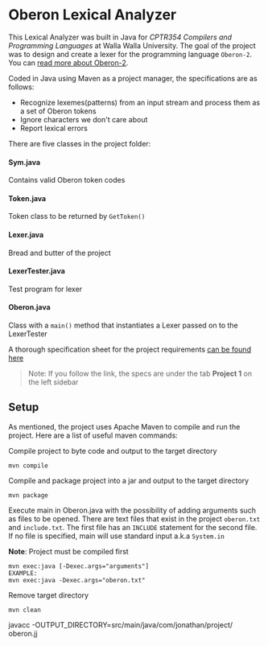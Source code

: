 # Oberon Lexical Analyzer

This Lexical Analyzer was built in Java for *CPTR354 Compilers and Programming Languages* at Walla Walla University. 
The goal of the project was to design and create a lexer for the programming language `Oberon-2`. 
You can [read more about Oberon-2](http://cseweb.ucsd.edu/classes/fa00/cse131a/oberon2.htm).

Coded in Java using Maven as a project manager, the specifications are as follows:
* Recognize lexemes(patterns) from an input stream and process them as a set of Oberon tokens
* Ignore characters we don't care about
* Report lexical errors 

There are five classes in the project folder: 
#### Sym.java
Contains valid Oberon token codes
#### Token.java
Token class to be returned by `GetToken()`
#### Lexer.java
Bread and butter of the project
#### LexerTester.java
Test program for lexer
#### Oberon.java
Class with a `main()` method that instantiates a Lexer passed on to the LexerTester


A thorough specification sheet for the project requirements [can be found here](http://cseweb.ucsd.edu/classes/fa00/cse131a/)

>Note: If you follow the link, the specs are under the tab **Project 1** on the left sidebar

## Setup
As mentioned, the project uses Apache Maven to compile and run the project. 
Here are a list of useful maven commands:

Compile project to byte code and output to the target directory
```
mvn compile
```
Compile and package project into a jar and output to the target directory
```
mvn package
```
Execute main in Oberon.java with the possibility of adding arguments such as files to be opened.
There are text files that exist in the project `oberon.txt` and `include.txt`. The first file has an `INCLUDE` statement
for the second file.  If no file is specified, main will use standard input a.k.a `System.in`

**Note**: Project must be compiled first
```
mvn exec:java [-Dexec.args="arguments"]
EXAMPLE:
mvn exec:java -Dexec.args="oberon.txt"
```

Remove target directory
```
mvn clean
```

javacc -OUTPUT_DIRECTORY=src/main/java/com/jonathan/project/ oberon.jj 
